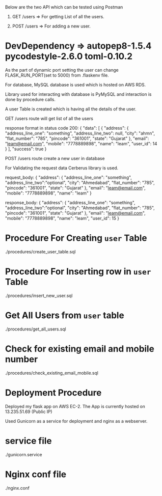 Below are the two API which can be tested using Postman

1. GET /users => For getting List of all the users.

2. POST /users => For adding a new user.

# DevDependency => autopep8-1.5.4 pycodestyle-2.6.0 toml-0.10.2

As the part of dynamic port setting the user can change FLASK_RUN_PORT(set to 5000) from .flaskenv file.

For database, MySQL database is used which is hosted on AWS RDS.

Library used for interacting with database is PyMySQL and interaction is done by procedure calls.

A user Table is created which is having all the details of the user.

GET /users route will get list of all the users

response format in status code 200:
{
    "data":
    [
        {
            "address": {
                "address_line_one": "something",
                "address_line_two": null,
                "city": "ahmn",
                "flat_number": "785",
                "pincode": "361001",
                "state": "Gujarat"
            },
            "email": "leam@email.com",
            "mobile": "7778889898",
            "name": "leam",
            "user_id": 14
        }
    ],
    "success": true
}

POST /users route create a new user in database

For Validating the request data Cerberus library is used.

request_body:
{
    "address": {
        "address_line_one": "something",
        "address_line_two":"optional",
        "city": "Ahmedabad",
        "flat_number": "785",
        "pincode": "361001",
        "state": "Gujarat"
    },
    "email": "leam@email.com",
    "mobile": "7778889898",
    "name": "leam"
}

response_body:
{
    "address": {
        "address_line_one": "something",
        "address_line_two":"optional",
        "city": "Ahmedabad",
        "flat_number": "785",
        "pincode": "361001",
        "state": "Gujarat"
    },
    "email": "leam@email.com",
    "mobile": "7778889898",
    "name": "leam",
    "user_id": 15
}

# Procedure For Creating `user` Table

./procedures/create_user_table.sql

#

# Procedure For Inserting row in `user` Table

./procedures/insert_new_user.sql

#

# Get All Users from `user` table

./procedures/get_all_users.sql

#

# Check for existing email and mobile number

./procedures/check_existing_email_mobile.sql

#

# Deployment Procedure 

Deployed my flask app on AWS EC-2. The App is currently hosted on 13.235.51.69 (Public IP)

Used Gunicorn as a service for deployment and nginx as a webserver.

# service file
./gunicorn.service

# Nginx conf file
./nginx.conf
